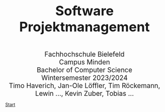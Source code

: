 <div style="text-align: center; font-size: 3em; font-weight: bold; margin: 0px 0px 0px 0px">Software Projektmanagement</div>
 
<div style="text-align: center; font-size: 1.5em;margin: 50px 0px 0px 0px">
	Fachhochschule Bielefeld<br> 
	Campus Minden<br>
	Bachelor of Computer Science<br>
	Wintersemester 2023/2024<br>
	Timo Haverich, Jan-Ole Löffler, Tim Röckemann, Lewin ..., Kevin Zuber, Tobias ...
</div>

[Start](index)